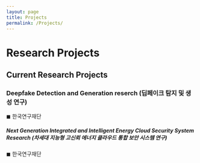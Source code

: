 ```yaml
---
layout: page
title: Projects
permalink: /Projects/
---
```


<h1 class="page-title">Research Projects</h1>

<h2>Current Research Projects</h2> 

<div class="section">
    <h3>Deepfake Detection and Generation reserch (딥페이크 탐지 및 생성 연구)</h3> 
        ◼  한국연구재단 <br>
</div>

<div class="section">
    <h5> Next Generation Integrated and Intelligent Energy Cloud Security System Research (차세대 지능형 고신뢰 에너지 클라우드 통합 보안 시스템 연구) </h5> 
        ◼  한국연구재단 <br>
 
</div>




